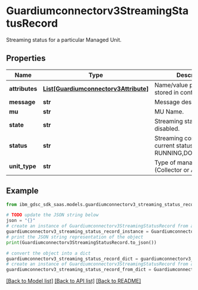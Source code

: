 # Guardiumconnectorv3StreamingStatusRecord

Streaming status for a particular Managed Unit.

## Properties

Name | Type | Description | Notes
------------ | ------------- | ------------- | -------------
**attributes** | [**List[Guardiumconnectorv3Attribute]**](Guardiumconnectorv3Attribute.md) | Name/value pair attributes stored in config db. | [optional] 
**message** | **str** | Message describing status. | [optional] 
**mu** | **str** | MU Name. | [optional] 
**state** | **str** | Streaming state : enabled, disabled. | [optional] 
**status** | **str** | Streaming configuration current status (e.g RUNNING,DONE,FAILED,...). | [optional] 
**unit_type** | **str** | Type of managed unit (Collector or Aggregator). | [optional] 

## Example

```python
from ibm_gdsc_sdk_saas.models.guardiumconnectorv3_streaming_status_record import Guardiumconnectorv3StreamingStatusRecord

# TODO update the JSON string below
json = "{}"
# create an instance of Guardiumconnectorv3StreamingStatusRecord from a JSON string
guardiumconnectorv3_streaming_status_record_instance = Guardiumconnectorv3StreamingStatusRecord.from_json(json)
# print the JSON string representation of the object
print(Guardiumconnectorv3StreamingStatusRecord.to_json())

# convert the object into a dict
guardiumconnectorv3_streaming_status_record_dict = guardiumconnectorv3_streaming_status_record_instance.to_dict()
# create an instance of Guardiumconnectorv3StreamingStatusRecord from a dict
guardiumconnectorv3_streaming_status_record_from_dict = Guardiumconnectorv3StreamingStatusRecord.from_dict(guardiumconnectorv3_streaming_status_record_dict)
```
[[Back to Model list]](../README.md#documentation-for-models) [[Back to API list]](../README.md#documentation-for-api-endpoints) [[Back to README]](../README.md)


